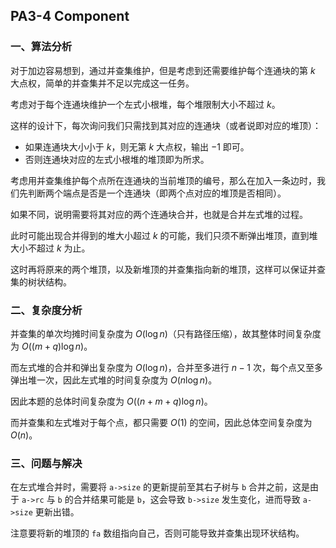## PA3-4 Component

### 一、算法分析

对于加边容易想到，通过并查集维护，但是考虑到还需要维护每个连通块的第 $k$ 大点权，简单的并查集并不足以完成这一任务。

考虑对于每个连通块维护一个左式小根堆，每个堆限制大小不超过 $k$。

这样的设计下，每次询问我们只需找到其对应的连通块（或者说即对应的堆顶）：

- 如果连通块大小小于 $k$，则无第 $k$ 大点权，输出 $-1$ 即可。
- 否则连通块对应的左式小根堆的堆顶即为所求。

考虑用并查集维护每个点所在连通块的当前堆顶的编号，那么在加入一条边时，我们先判断两个端点是否是一个连通块（即两个点对应的堆顶是否相同）。

如果不同，说明需要将其对应的两个连通块合并，也就是合并左式堆的过程。

此时可能出现合并得到的堆大小超过 $k$ 的可能，我们只须不断弹出堆顶，直到堆大小不超过 $k$ 为止。

这时再将原来的两个堆顶，以及新堆顶的并查集指向新的堆顶，这样可以保证并查集的树状结构。

### 二、复杂度分析

并查集的单次均摊时间复杂度为 $O(\log n)$（只有路径压缩），故其整体时间复杂度为 $O((m + q) \log n)$。

而左式堆的合并和弹出复杂度为 $O(\log n)$，合并至多进行 $n - 1$ 次，每个点又至多弹出堆一次，因此左式堆的时间复杂度为 $O(n \log n)$。

因此本题的总体时间复杂度为 $O((n + m + q) \log n)$。

而并查集和左式堆对于每个点，都只需要 $O(1)$ 的空间，因此总体空间复杂度为 $O(n)$。

### 三、问题与解决

在左式堆合并时，需要将 `a->size` 的更新提前至其右子树与 `b` 合并之前，这是由于 `a->rc` 与 `b` 的合并结果可能是 `b`，这会导致 `b->size` 发生变化，进而导致 `a->size` 更新出错。

注意要将新的堆顶的 `fa` 数组指向自己，否则可能导致并查集出现环状结构。

